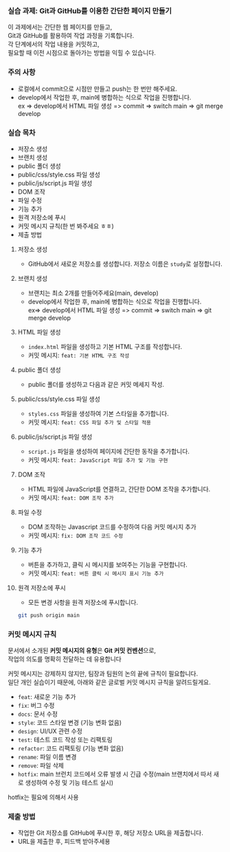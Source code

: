 ### 실습 과제: Git과 GitHub를 이용한 간단한 페이지 만들기

이 과제에서는 간단한 웹 페이지를 만들고,  
Git과 GitHub를 활용하여 작업 과정을 기록합니다.  
각 단계에서의 작업 내용을 커밋하고,  
필요할 때 이전 시점으로 돌아가는 방법을 익힐 수 있습니다.

### 주의 사항

- 로컬에서 commit으로 시점만 만들고 push는 한 번만 해주세요.
- develop에서 작업한 후, main에 병합하는 식으로 작업을 진행합니다.  
ex => develop에서 HTML 파일 생성 => commit => switch main => git merge develop

### 실습 목차

- 저장소 생성
- 브랜치 생성
- public 폴더 생성
- public/css/style.css 파일 생성
- public/js/script.js 파일 생성
- DOM 조작
- 파일 수정
- 기능 추가
- 원격 저장소에 푸시
- 커밋 메시지 규칙(한 번 봐주세요 ㅎㅎ)
- 제출 방법

1. 저장소 생성
   - GitHub에서 새로운 저장소를 생성합니다. 저장소 이름은 `study`로 설정합니다.

2. 브랜치 생성

   - 브랜치는 최소 2개를 만들어주세요(main, develop)
   - develop에서 작업한 후, main에 병합하는 식으로 작업을 진행합니다.  
   ex=> develop에서 HTML 파일 생성 => commit => switch main => git merge develop

2. HTML 파일 생성
   - `index.html` 파일을 생성하고 기본 HTML 구조를 작성합니다.
   - 커밋 메시지: `feat: 기본 HTML 구조 작성`

3. public 폴더 생성
   - public 폴더를 생성하고 다음과 같은 커밋 메세지 작성.

4. public/css/style.css 파일 생성
   - `styles.css` 파일을 생성하여 기본 스타일을 추가합니다.
   - 커밋 메시지: `feat: CSS 파일 추가 및 스타일 적용`

5. public/js/script.js 파일 생성
   - `script.js` 파일을 생성하여 페이지에 간단한 동작을 추가합니다.
   - 커밋 메시지: `feat: JavaScript 파일 추가 및 기능 구현`

6. DOM 조작
   - HTML 파일에 JavaScript를 연결하고, 간단한 DOM 조작을 추가합니다.
   - 커밋 메시지: `feat: DOM 조작 추가`

7. 파일 수정
   - DOM 조작하는 Javascript 코드를 수정하여 다음 커밋 메시지 추가
   - 커밋 메시지: `fix: DOM 조작 코드 수정`

8. 기능 추가
   - 버튼을 추가하고, 클릭 시 메시지를 보여주는 기능을 구현합니다.
   - 커밋 메시지: `feat: 버튼 클릭 시 메시지 표시 기능 추가`

9. 원격 저장소에 푸시
    - 모든 변경 사항을 원격 저장소에 푸시합니다.
    
    ```sh
    git push origin main
    ```

### 커밋 메시지 규칙

문서에서 소개된 **커밋 메시지의 유형**은 **Git 커밋 컨벤션**으로,  
작업의 의도를 명확히 전달하는 데 유용합니다

커밋 메시지는 강제하지 않지만, 팀장과 팀원의 논의 끝에 규칙이 필요합니다.  
일단 개인 실습이기 때문에, 아래와 같은 글로벌 커밋 메시지 규칙을 알려드릴게요.  

- `feat`: 새로운 기능 추가  
- `fix`: 버그 수정  
- `docs`: 문서 수정  
- `style`: 코드 스타일 변경 (기능 변화 없음)  
- `design`: UI/UX 관련 수정  
- `test`: 테스트 코드 작성 또는 리팩토링  
- `refactor`: 코드 리팩토링 (기능 변화 없음)  
- `rename`: 파일 이름 변경  
- `remove`: 파일 삭제  
- `hotfix`: main 브런치 코드에서 오류 발생 시 긴급 수정(main 브랜치에서 따서 새로 생성하여 수정 및 기능 테스트 실시)  

hotfix는 필요에 의해서 사용

### 제출 방법

- 작업한 Git 저장소를 GitHub에 푸시한 후, 해당 저장소 URL을 제출합니다.
- URL을 제출한 후, 피드백 받아주세용
